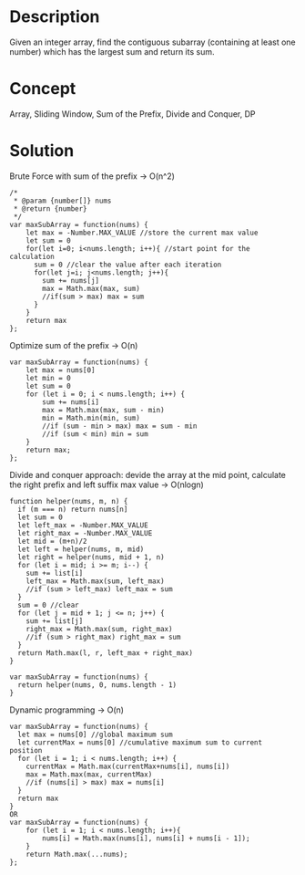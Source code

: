 # Description
Given an integer array, find the contiguous subarray (containing at least one number) which has the largest sum and return its sum.

# Concept
Array, Sliding Window, Sum of the Prefix, Divide and Conquer, DP

# Solution
Brute Force with sum of the prefix -> O(n^2)
```
/*
 * @param {number[]} nums
 * @return {number}
 */
var maxSubArray = function(nums) {
    let max = -Number.MAX_VALUE //store the current max value
    let sum = 0
    for(let i=0; i<nums.length; i++){ //start point for the calculation
      sum = 0 //clear the value after each iteration
      for(let j=i; j<nums.length; j++){
        sum += nums[j]
        max = Math.max(max, sum)
        //if(sum > max) max = sum
      }
    }
    return max
};
```
Optimize sum of the prefix -> O(n)
```
var maxSubArray = function(nums) {
    let max = nums[0]
    let min = 0
    let sum = 0
    for (let i = 0; i < nums.length; i++) {
        sum += nums[i]
        max = Math.max(max, sum - min)
        min = Math.min(min, sum)
        //if (sum - min > max) max = sum - min
        //if (sum < min) min = sum
    }
    return max;
};
```
Divide and conquer approach: devide the array at the mid point, calculate the right prefix and left suffix max value -> O(nlogn)
```
function helper(nums, m, n) {
  if (m === n) return nums[n]
  let sum = 0
  let left_max = -Number.MAX_VALUE
  let right_max = -Number.MAX_VALUE
  let mid = (m+n)/2
  let left = helper(nums, m, mid)
  let right = helper(nums, mid + 1, n)
  for (let i = mid; i >= m; i--) {
    sum += list[i]
    left_max = Math.max(sum, left_max)
    //if (sum > left_max) left_max = sum
  }
  sum = 0 //clear
  for (let j = mid + 1; j <= n; j++) {
    sum += list[j]
    right_max = Math.max(sum, right_max)
    //if (sum > right_max) right_max = sum
  }
  return Math.max(l, r, left_max + right_max)
}

var maxSubArray = function(nums) {
  return helper(nums, 0, nums.length - 1)
}
```
Dynamic programming -> O(n)
```
var maxSubArray = function(nums) {
  let max = nums[0] //global maximum sum
  let currentMax = nums[0] //cumulative maximum sum to current position
  for (let i = 1; i < nums.length; i++) {
    currentMax = Math.max(currentMax+nums[i], nums[i])
    max = Math.max(max, currentMax)
    //if (nums[i] > max) max = nums[i]
  }
  return max
}
OR
var maxSubArray = function(nums) {
    for (let i = 1; i < nums.length; i++){
        nums[i] = Math.max(nums[i], nums[i] + nums[i - 1]);
    }
    return Math.max(...nums);
};
```
